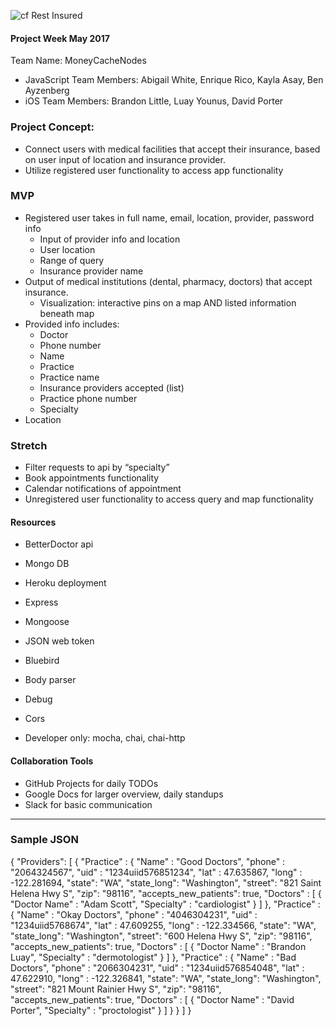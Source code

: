 ![cf](https://i.imgur.com/7v5ASc8.png) Rest Insured
#### Project Week May 2017
Team Name: MoneyCacheNodes
* JavaScript Team Members: Abigail White, Enrique Rico, Kayla Asay, Ben Ayzenberg
* iOS Team Members: Brandon Little, Luay Younus, David Porter

### Project Concept:
* Connect users with medical facilities that accept their insurance, based on user input of location and insurance provider.
* Utilize registered user functionality to access app functionality

### MVP
* Registered user takes in full name, email, location, provider, password info
  * Input of provider info and location
  * User location
  * Range of query
  * Insurance provider name
* Output of medical institutions (dental, pharmacy, doctors) that accept insurance.
  * Visualization: interactive pins on a map AND listed information beneath map
* Provided info includes:
  * Doctor
  * Phone number
  * Name
  * Practice
  * Practice name
  * Insurance providers accepted (list)
  * Practice phone number
  * Specialty
* Location

### Stretch
* Filter requests to api by “specialty”
* Book appointments functionality
* Calendar notifications of appointment
* Unregistered user functionality to access query and map functionality

#### Resources
  * BetterDoctor api
  * Mongo DB
  * Heroku deployment
  * Express
  * Mongoose
  * JSON web token
  * Bluebird
  * Body parser
  * Debug
  * Cors

* Developer only: mocha, chai, chai-http


#### Collaboration Tools
  * GitHub Projects for daily TODOs
  * Google Docs for larger overview, daily standups
  * Slack for basic communication
_____
### Sample JSON
{
  "Providers": [
    {
      "Practice" : {
        "Name" : "Good Doctors",
        "phone" : "2064324567",
        "uid" : "1234uiid576851234",
        "lat" : 47.635867,
        "long" : -122.281694,
        "state": "WA",
        "state_long": "Washington",
        "street": "821 Saint Helena Hwy S",
        "zip": "98116",
        "accepts_new_patients": true,
        "Doctors" : [
          {
            "Doctor Name" : "Adam Scott",
            "Specialty" : "cardiologist"
          }
        ]
      },
      "Practice" : {
        "Name" : "Okay Doctors",
        "phone" : "4046304231",
        "uid" : "1234uiid5768674",
        "lat" : 47.609255,
        "long" : -122.334566,
        "state": "WA",
        "state_long": "Washington",
        "street": "600 Helena Hwy S",
        "zip": "98116",
        "accepts_new_patients": true,
        "Doctors" : [
          {
            "Doctor Name" : "Brandon Luay",
            "Specialty" : "dermotologist"
          }
        ]
      },
      "Practice" : {
        "Name" : "Bad Doctors",
        "phone" : "2066304231",
        "uid" : "1234uiid576854048",
        "lat" : 47.622910,
        "long" : -122.326841,
        "state": "WA",
        "state_long": "Washington",
        "street": "821 Mount Rainier Hwy S",
        "zip": "98116",
        "accepts_new_patients": true,
        "Doctors" : [
          {
            "Doctor Name" : "David Porter",
            "Specialty" : "proctologist"
          }
        ]
      }
    }
  ]
}
